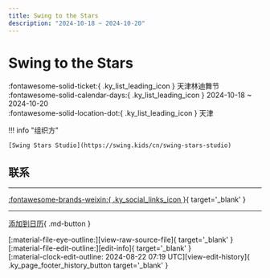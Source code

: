 ```yaml
---
title: Swing to the Stars
description: "2024-10-18 ~ 2024-10-20"
---
```


# Swing to the Stars 

:fontawesome-solid-ticket:{ .ky_list_leading_icon } 天津林迪舞节  
:fontawesome-solid-calendar-days:{ .ky_list_leading_icon } 2024-10-18 ~ 2024-10-20  
:fontawesome-solid-location-dot:{ .ky_list_leading_icon } 天津  

!!! info "组织方"

    [Swing Stars Studio](https://swing.kids/cn/swing-stars-studio)  

## 联系


---

 [:fontawesome-brands-weixin:{ .ky_social_links_icon }](https://mp.weixin.qq.com/s/EUIa1mtxhnfyi6yiv9ynkw){ target='_blank' }

---

[添加到日历](https://swing.news/ics/zh-Hans/2024/cn/swing-to-the-stars-2024.ics){ .md-button }

<div class="ky_page_footer" markdown>
<div class="ky_page_footer_trailing" markdown="span">
[:material-file-eye-outline:][view-raw-source-file]{ target='_blank' }
[:material-file-edit-outline:][edit-info]{ target='_blank' }
</div>
<div class="ky_page_footer_leading" markdown="span">
[:material-clock-edit-outline: 2024-08-22 07:19 UTC][view-edit-history]{ .ky_page_footer_history_button target='_blank' }
</div>
</div>

[view-raw-source-file]: https://github.com/swingdance/events/blob/main/2024/cn/swing-to-the-stars-2024.json "查看原始源文件"
[edit-info]: https://github.com/swingdance/events/issues/new?assignees=&labels=update+event&projects=&template=03-update_entity.yml&title=%5B2024%2Fcn%5D%20Swing%20to%20the%20Stars&region=cn&year=2024&id=swing-to-the-stars-2024&name=Swing%20to%20the%20Stars&org_id=swing-stars-studio "编辑信息"

[view-edit-history]: https://github.com/swingdance/events/commits/main/2024/cn/swing-to-the-stars-2024.json "查看编辑历史"
